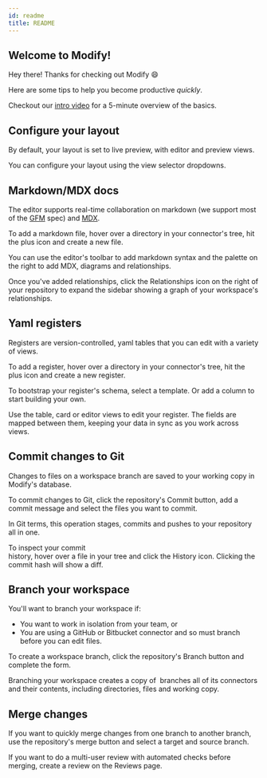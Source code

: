 ```yaml
---
id: readme
title: README
---
```


## Welcome to Modify!

Hey there! Thanks for checking out Modify 😄

Here are some tips to help you become productive *quickly*.

Checkout our [intro video](https://youtu.be/yS6MamJOqPw) for a 5-minute overview of the basics.

## Configure your layout 

By default, your layout is set to live preview, with editor and preview views. 

You can configure your layout using the view selector dropdowns.

## Markdown/MDX docs

The editor supports real-time collaboration on markdown (we support most of the [GFM](https://github.github.com/gfm/) spec) and [MDX](https://mdxjs.com/).

To add a markdown file, hover over a directory in your connector's tree, hit the plus icon and create a new file. 

You can use the editor's toolbar to add markdown syntax and the palette on the right to add MDX, diagrams and relationships. 

Once you've added relationships, click the Relationships icon on the right of your repository to expand the sidebar showing a graph of your workspace's relationships.

## Yaml registers

Registers are version-controlled, yaml tables that you can edit with a variety of views.

To add a register, hover over a directory in your connector's tree, hit the plus icon and create a new register.

To bootstrap your register's schema, select a template. Or add a column to start building your own.

Use the table, card or editor views to edit your register. The fields are mapped between them, keeping your data in sync as you work across views.

## Commit changes to Git

Changes to files on a workspace branch are saved to your working copy in Modify's database.

To commit changes to Git, click the repository's Commit button, add a commit message and select the files you want to commit. 

In Git terms, this operation stages, commits and pushes to your repository all in one. 

To inspect your commit history, hover over a file in your tree and click the History icon. Clicking the commit hash will show a diff.

## Branch your workspace 

You'll want to branch your workspace if: 

- You want to work in isolation from your team, or
- You are using a GitHub or Bitbucket connector and so must branch before you can edit files.

To create a workspace branch, click the repository's Branch button and complete the form.

Branching your workspace creates a copy of  branches all of its connectors and their contents, including directories, files and working copy.

## Merge changes 

If you want to quickly merge changes from one branch to another branch, use the repository's merge button and select a target and source branch.

If you want to do a multi-user review with automated checks before merging, create a review on the Reviews page.